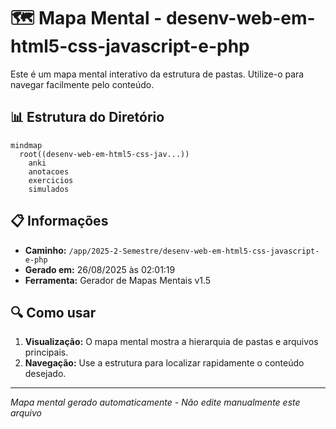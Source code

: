 # 🗺️ Mapa Mental - desenv-web-em-html5-css-javascript-e-php

Este é um mapa mental interativo da estrutura de pastas. Utilize-o para navegar facilmente pelo conteúdo.

## 📊 Estrutura do Diretório

```mermaid
mindmap
  root((desenv-web-em-html5-css-jav...))
    anki
    anotacoes
    exercicios
    simulados
```

## 📋 Informações

- **Caminho:** `/app/2025-2-Semestre/desenv-web-em-html5-css-javascript-e-php`
- **Gerado em:** 26/08/2025 às 02:01:19
- **Ferramenta:** Gerador de Mapas Mentais v1.5

## 🔍 Como usar

1. **Visualização:** O mapa mental mostra a hierarquia de pastas e arquivos principais.
2. **Navegação:** Use a estrutura para localizar rapidamente o conteúdo desejado.

---
*Mapa mental gerado automaticamente - Não edite manualmente este arquivo*

